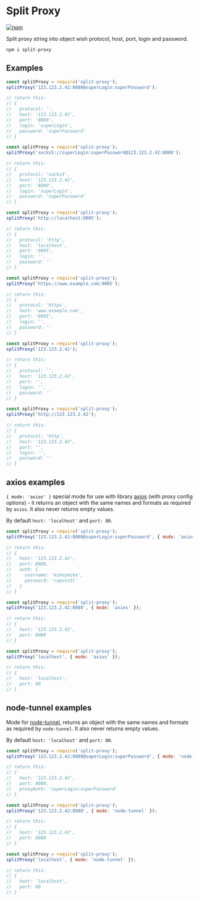 # Split Proxy

[![npm](https://img.shields.io/npm/v/split-proxy.svg?style=flat-square)](http://npm.im/split-proxy)

Split proxy string into object wish protocol, host, port, login and password.

```bash
npm i split-proxy
```

## Examples

```js
const splitProxy = require('split-proxy');
splitProxy('123.123.2.42:8080@superLogin:superPassword');

// return this:
// {
//   protocol: '',
//   host: '123.123.2.42',
//   port: '8080',
//   login: 'superLogin',
//   password: 'superPassword'
// }
```

```js
const splitProxy = require('split-proxy');
splitProxy('socks5://superLogin:superPassword@123.123.2.42:8080');

// return this:
// {
//   protocol: 'socks5',
//   host: '123.123.2.42',
//   port: '8080',
//   login: 'superLogin',
//   password: 'superPassword'
// }
```

```js
const splitProxy = require('split-proxy');
splitProxy('http://localhost:9005');

// return this:
// {
//   protocol: 'http',
//   host: 'localhost',
//   port: '9005',
//   login: '',
//   password: ''
// }
```

```js
const splitProxy = require('split-proxy');
splitProxy('https://www.example.com:9005');

// return this:
// {
//   protocol: 'https',
//   host: 'www.example.com',
//   port: '9005',
//   login: '',
//   password: ''
// }
```

```js
const splitProxy = require('split-proxy');
splitProxy('123.123.2.42');

// return this:
// {
//   protocol: '',
//   host: '123.123.2.42',
//   port: '',
//   login: '',
//   password: ''
// }
```

```js
const splitProxy = require('split-proxy');
splitProxy('http://123.123.2.42');

// return this:
// {
//   protocol: 'http',
//   host: '123.123.2.42',
//   port: '',
//   login: '',
//   password: ''
// }
```

## axios examples

`{ mode: 'axios' }` special mode for use with library [axios](https://www.npmjs.com/package/axios) (with proxy config options) - it returns an object with the same names and formats as required by `axios`. It also never returns empty values.

By default `host: 'localhost'` and `port: 80`.

```js
const splitProxy = require('split-proxy');
splitProxy('123.123.2.42:8080@superLogin:superPassword', { mode: 'axios' });

// return this:
// {
//   host: '123.123.2.42',
//   port: 8080,
//   auth: {
//     username: 'mikeymike',
//     password: 'rapunz3l'
//   }
// }
```

```js
const splitProxy = require('split-proxy');
splitProxy('123.123.2.42:8080', { mode: 'axios' });

// return this:
// {
//   host: '123.123.2.42',
//   port: 8080
// }
```

```js
const splitProxy = require('split-proxy');
splitProxy('localhost', { mode: 'axios' });

// return this:
// {
//   host: 'localhost',
//   port: 80
// }
```

## node-tunnel examples

Mode for [node-tunnel](https://github.com/koichik/node-tunnel), returns an object with the same names and formats as required by `node-tunnel`. It also never returns empty values.

By default `host: 'localhost'` and `port: 80`.

```js
const splitProxy = require('split-proxy');
splitProxy('123.123.2.42:8080@superLogin:superPassword', { mode: 'node-tunnel' });

// return this:
// {
//   host: '123.123.2.42',
//   port: 8080,
//   proxyAuth: 'superLogin:superPassword'
// }
```

```js
const splitProxy = require('split-proxy');
splitProxy('123.123.2.42:8080', { mode: 'node-tunnel' });

// return this:
// {
//   host: '123.123.2.42',
//   port: 8080
// }
```

```js
const splitProxy = require('split-proxy');
splitProxy('localhost', { mode: 'node-tunnel' });

// return this:
// {
//   host: 'localhost',
//   port: 80
// }
```
